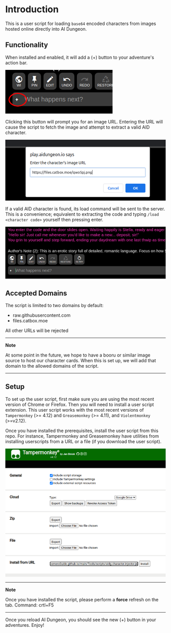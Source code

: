 # Introduction
This is a user script for loading `base64` encoded characters from images hosted online directly into AI Dungeon.

## Functionality
When installed and enabled, it will add a (+) button to your adventure's action bar.

![button](img/button.png)

Clicking this button will prompt you for an image URL. Entering the URL will cause the script to fetch the image and attempt to extract a valid AID character.

![image URL](img/imageUrl.png)

If a valid AID character is found, its load command will be sent to the server. This is a convenience; equivalent to extracting the code and typing `/load <character code>` yourself then pressing enter.

![Stella loaded](img/stellaLoaded.png)

## Accepted Domains
The script is limited to two domains by default:
- raw.githubusercontent.com
- files.catbox.moe

All other URLs will be rejected

---
**Note**

At some point in the future, we hope to have a booru or similar image source to host our character cards. When this is set up, we will add that domain to the allowed domains of the script.

---

## Setup
To set up the user script, first make sure you are using the most recent version of Chrome or Firefox. Then you will need to install a user script extension. This user script works with the most recent versions of `Tampermonkey` (>= 4.12) and `Greasemonkey` (>= 4.11), and `Violentmonkey` (>=v2.12).

Once you have installed the prerequisites, install the user script from this repo. For instance, Tampermonkey and Greasemonkey have utilities from installing userscripts from a URL or a file (if you download the user script).

![Tampermonkey](img/tamperMonkey.png)

---
**Note**

Once you have installed the script, please perform a **force** refresh on the tab. Command: crtl+F5

---

Once you reload AI Dungeon, you should see the new (+) button in your adventures. Enjoy!
